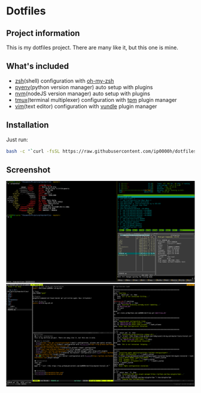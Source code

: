 # Dotfiles
## Project information
This is my dotfiles project. There are many like it, but this one is mine.

## What's included
- [zsh](http://www.zsh.org/)(shell) configuration with [oh-my-zsh](https://raw.github.com/robbyrussell/oh-my-zsh/master/tools/install.sh)
- [pyenv](https://github.com/yyuu/pyenv)(python version manager) auto setup with plugins
- [nvm](https://github.com/nvm-sh/nvm)(nodeJS version manager) auto setup with plugins
- [tmux](https://tmux.github.io/)(terminal multiplexer) configuration with [tpm](https://github.com/tmux-plugins/tpm) plugin manager
- [vim](http://www.vim.org/)(text editor) configuration with [vundle](https://github.com/VundleVim/Vundle.vim) plugin manager

## Installation
Just run:
```bash
bash -c "`curl -fsSL https://raw.githubusercontent.com/ip0000h/dotfiles/master/install.sh`"
```

## Screenshot
![screenshot](screenshots/tmux.png)
![screenshot](screenshots/vim.png)
